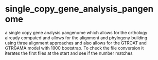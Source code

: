 # single_copy_gene_analysis_pangenome
a single copy gene analysis pangenome which allows for the orthology already computed and allows for the alignment and phylogeny building using three alignment approaches and also allows for the GTRCAT and GTRGAMA model with 1000 bootstrap. To check the file conversion it iterates the first files at the start and see if the number matches
